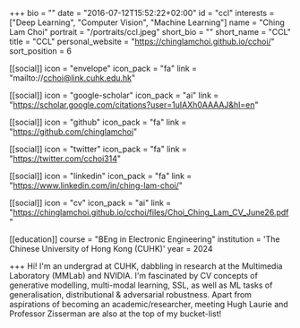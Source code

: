 +++
bio = ""
date = "2016-07-12T15:52:22+02:00"
id = "ccl"
interests = ["Deep Learning", "Computer Vision", "Machine Learning"]
name = "Ching Lam Choi"
portrait = "/portraits/ccl.jpeg"
short_bio = ""
short_name = "CCL"
title = "CCL"
personal_website = "https://chinglamchoi.github.io/cchoi/"
sort_position = 6

[[social]]
    icon = "envelope"
    icon_pack = "fa"
    link = "mailto://cchoi@link.cuhk.edu.hk"

[[social]]
    icon = "google-scholar"
    icon_pack = "ai"
    link = "https://scholar.google.com/citations?user=1uIAXh0AAAAJ&hl=en"

[[social]]
    icon = "github"
    icon_pack = "fa"
    link = "https://github.com/chinglamchoi"

[[social]]
    icon = "twitter"
    icon_pack = "fa"
    link = "https://twitter.com/cchoi314"

[[social]]
    icon = "linkedin"
    icon_pack = "fa"
    link = "https://www.linkedin.com/in/ching-lam-choi/"

[[social]]
    icon = "cv"
    icon_pack = "ai"
    link = "https://chinglamchoi.github.io/cchoi/files/Choi_Ching_Lam_CV_June26.pdf"

[[education]]
    course = "BEng in Electronic Engineering"
    institution = 'The Chinese University of Hong Kong (CUHK)'
    year = 2024

+++
Hi! I'm an undergrad at CUHK, dabbling in research at the Multimedia Laboratory (MMLab) and NVIDIA. I'm fascinated by CV concepts of generative modelling, multi-modal learning, SSL, as well as ML tasks of generalisation, distributional & adversarial robustness. Apart from aspirations of becoming an academic/researcher, meeting Hugh Laurie and Professor Zisserman are also at the top of my bucket-list!

<link rel="stylesheet" href="https://cdn.jsdelivr.net/gh/jpswalsh/academicons@1/css/academicons.min.css">
